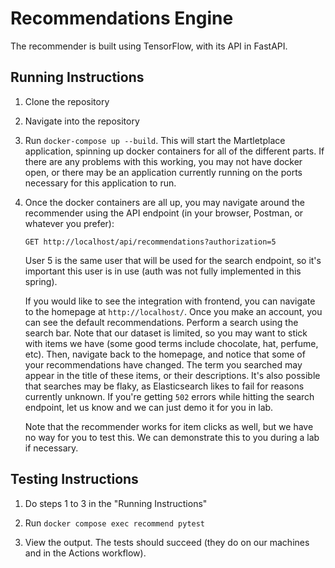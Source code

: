 # Recommendations Engine

The recommender is built using TensorFlow, with its API in FastAPI.

## Running Instructions

1. Clone the repository

2. Navigate into the repository

3. Run `docker-compose up --build`. This will start the Martletplace application,
   spinning up docker containers for all of the different parts. If there are any
   problems with this working, you may not have docker open, or there may be an
   application currently running on the ports necessary for this application to
   run.

4. Once the docker containers are all up, you may navigate around the recommender
   using the API endpoint (in your browser, Postman, or whatever you prefer):

   `GET http://localhost/api/recommendations?authorization=5`

   User 5 is the same user that will be used for the search endpoint, so it's
   important this user is in use (auth was not fully implemented in this spring). 

   If you would like to see the integration with frontend, you can navigate to
   the homepage at `http://localhost/`. Once you make an account, you can see
   the default recommendations. Perform a search using the search bar. Note that
   our dataset is limited, so you may want to stick with items we have (some
   good terms include chocolate, hat, perfume, etc). Then, navigate back to the
   homepage, and notice that some of your recommendations have changed. The term
   you searched may appear in the title of these items, or their descriptions.
   It's also possible that searches may be flaky, as Elasticsearch likes to fail
   for reasons currently unknown. If you're getting `502` errors while hitting
   the search endpoint, let us know and we can just demo it for you in lab.

   Note that the recommender works for item clicks as well, but we have no way
   for you to test this. We can demonstrate this to you during a lab if necessary.

## Testing Instructions

1. Do steps 1 to 3 in the "Running Instructions"

2. Run `docker compose exec recommend pytest`

3. View the output. The tests should succeed (they do on our machines and in the Actions workflow).